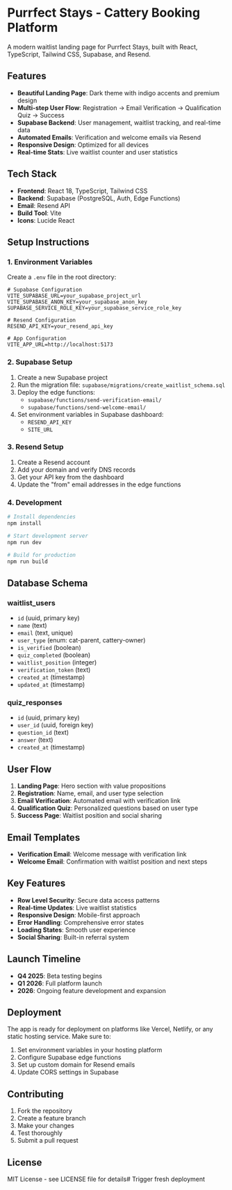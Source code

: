 # Purrfect Stays - Cattery Booking Platform

A modern waitlist landing page for Purrfect Stays, built with React, TypeScript, Tailwind CSS, Supabase, and Resend.

## Features

- **Beautiful Landing Page**: Dark theme with indigo accents and premium design
- **Multi-step User Flow**: Registration → Email Verification → Qualification Quiz → Success
- **Supabase Backend**: User management, waitlist tracking, and real-time data
- **Automated Emails**: Verification and welcome emails via Resend
- **Responsive Design**: Optimized for all devices
- **Real-time Stats**: Live waitlist counter and user statistics

## Tech Stack

- **Frontend**: React 18, TypeScript, Tailwind CSS
- **Backend**: Supabase (PostgreSQL, Auth, Edge Functions)
- **Email**: Resend API
- **Build Tool**: Vite
- **Icons**: Lucide React

## Setup Instructions

### 1. Environment Variables

Create a `.env` file in the root directory:

```env
# Supabase Configuration
VITE_SUPABASE_URL=your_supabase_project_url
VITE_SUPABASE_ANON_KEY=your_supabase_anon_key
SUPABASE_SERVICE_ROLE_KEY=your_supabase_service_role_key

# Resend Configuration
RESEND_API_KEY=your_resend_api_key

# App Configuration
VITE_APP_URL=http://localhost:5173
```

### 2. Supabase Setup

1. Create a new Supabase project
2. Run the migration file: `supabase/migrations/create_waitlist_schema.sql`
3. Deploy the edge functions:
   - `supabase/functions/send-verification-email/`
   - `supabase/functions/send-welcome-email/`
4. Set environment variables in Supabase dashboard:
   - `RESEND_API_KEY`
   - `SITE_URL`

### 3. Resend Setup

1. Create a Resend account
2. Add your domain and verify DNS records
3. Get your API key from the dashboard
4. Update the "from" email addresses in the edge functions

### 4. Development

```bash
# Install dependencies
npm install

# Start development server
npm run dev

# Build for production
npm run build
```

## Database Schema

### waitlist_users
- `id` (uuid, primary key)
- `name` (text)
- `email` (text, unique)
- `user_type` (enum: cat-parent, cattery-owner)
- `is_verified` (boolean)
- `quiz_completed` (boolean)
- `waitlist_position` (integer)
- `verification_token` (text)
- `created_at` (timestamp)
- `updated_at` (timestamp)

### quiz_responses
- `id` (uuid, primary key)
- `user_id` (uuid, foreign key)
- `question_id` (text)
- `answer` (text)
- `created_at` (timestamp)

## User Flow

1. **Landing Page**: Hero section with value propositions
2. **Registration**: Name, email, and user type selection
3. **Email Verification**: Automated email with verification link
4. **Qualification Quiz**: Personalized questions based on user type
5. **Success Page**: Waitlist position and social sharing

## Email Templates

- **Verification Email**: Welcome message with verification link
- **Welcome Email**: Confirmation with waitlist position and next steps

## Key Features

- **Row Level Security**: Secure data access patterns
- **Real-time Updates**: Live waitlist statistics
- **Responsive Design**: Mobile-first approach
- **Error Handling**: Comprehensive error states
- **Loading States**: Smooth user experience
- **Social Sharing**: Built-in referral system

## Launch Timeline

- **Q4 2025**: Beta testing begins
- **Q1 2026**: Full platform launch
- **2026**: Ongoing feature development and expansion

## Deployment

The app is ready for deployment on platforms like Vercel, Netlify, or any static hosting service. Make sure to:

1. Set environment variables in your hosting platform
2. Configure Supabase edge functions
3. Set up custom domain for Resend emails
4. Update CORS settings in Supabase

## Contributing

1. Fork the repository
2. Create a feature branch
3. Make your changes
4. Test thoroughly
5. Submit a pull request

## License

MIT License - see LICENSE file for details# Trigger fresh deployment

